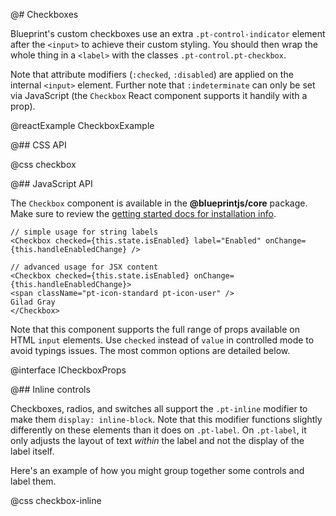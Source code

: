 @# Checkboxes

Blueprint's custom checkboxes use an extra `.pt-control-indicator` element after the `<input>` to
achieve their custom styling. You should then wrap the whole thing in a `<label>` with the classes
`.pt-control.pt-checkbox`.

Note that attribute modifiers (`:checked`, `:disabled`) are applied on the internal `<input>`
element. Further note that `:indeterminate` can only be set via JavaScript (the `Checkbox` React
component supports it handily with a prop).

@reactExample CheckboxExample

@## CSS API

@css checkbox

@## JavaScript API

The `Checkbox` component is available in the __@blueprintjs/core__ package.
Make sure to review the [getting started docs for installation info](#blueprint/getting-started).

```tsx
// simple usage for string labels
<Checkbox checked={this.state.isEnabled} label="Enabled" onChange={this.handleEnabledChange} />

// advanced usage for JSX content
<Checkbox checked={this.state.isEnabled} onChange={this.handleEnabledChange}>
<span className="pt-icon-standard pt-icon-user" />
Gilad Gray
</Checkbox>
```

Note that this component supports the full range of props available on HTML `input` elements.
Use `checked` instead of `value` in controlled mode to avoid typings issues.
The most common options are detailed below.

@interface ICheckboxProps

@## Inline controls

Checkboxes, radios, and switches all support the `.pt-inline` modifier to make them `display:
inline-block`. Note that this modifier functions slightly differently on these elements than it
does on `.pt-label`. On `.pt-label`, it only adjusts the layout of text _within_ the label and not
the display of the label itself.

Here's an example of how you might group together some controls and label them.

@css checkbox-inline
